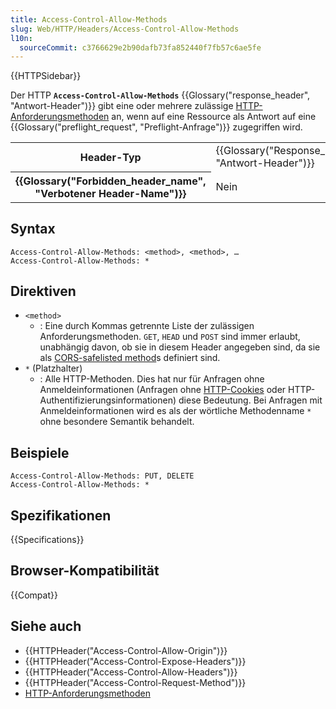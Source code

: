 ```yaml
---
title: Access-Control-Allow-Methods
slug: Web/HTTP/Headers/Access-Control-Allow-Methods
l10n:
  sourceCommit: c3766629e2b90dafb73fa852440f7fb57c6ae5fe
---
```


{{HTTPSidebar}}

Der HTTP **`Access-Control-Allow-Methods`** {{Glossary("response_header", "Antwort-Header")}} gibt eine oder mehrere zulässige [HTTP-Anforderungsmethoden](/de/docs/Web/HTTP/Methods) an, wenn auf eine Ressource als Antwort auf eine {{Glossary("preflight_request", "Preflight-Anfrage")}} zugegriffen wird.

<table class="properties">
  <tbody>
    <tr>
      <th scope="row">Header-Typ</th>
      <td>{{Glossary("Response_header", "Antwort-Header")}}</td>
    </tr>
    <tr>
      <th scope="row">{{Glossary("Forbidden_header_name", "Verbotener Header-Name")}}</th>
      <td>Nein</td>
    </tr>
  </tbody>
</table>

## Syntax

```http
Access-Control-Allow-Methods: <method>, <method>, …
Access-Control-Allow-Methods: *
```

## Direktiven

- `<method>`
  - : Eine durch Kommas getrennte Liste der zulässigen Anforderungsmethoden. `GET`, `HEAD` und `POST` sind immer erlaubt, unabhängig davon, ob sie in diesem Header angegeben sind, da sie als [CORS-safelisted method](https://fetch.spec.whatwg.org/#cors-safelisted-method)s definiert sind.
- `*` (Platzhalter)
  - : Alle HTTP-Methoden.
    Dies hat nur für Anfragen ohne Anmeldeinformationen (Anfragen ohne [HTTP-Cookies](/de/docs/Web/HTTP/Cookies) oder HTTP-Authentifizierungsinformationen) diese Bedeutung. Bei Anfragen mit Anmeldeinformationen wird es als der wörtliche Methodenname `*` ohne besondere Semantik behandelt.

## Beispiele

```http
Access-Control-Allow-Methods: PUT, DELETE
Access-Control-Allow-Methods: *
```

## Spezifikationen

{{Specifications}}

## Browser-Kompatibilität

{{Compat}}

## Siehe auch

- {{HTTPHeader("Access-Control-Allow-Origin")}}
- {{HTTPHeader("Access-Control-Expose-Headers")}}
- {{HTTPHeader("Access-Control-Allow-Headers")}}
- {{HTTPHeader("Access-Control-Request-Method")}}
- [HTTP-Anforderungsmethoden](/de/docs/Web/HTTP/Methods)
